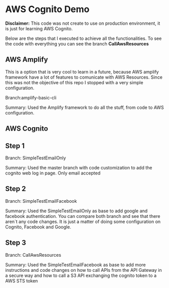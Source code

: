 # AWS Cognito Demo

**Disclaimer:** This code was not create to use on production environment, it is just for learning AWS Cognito.

Below are the steps that I executed to achieve all the functionalities. To see the code with everything you can see the branch **CallAwsResources**

## AWS Amplify

This is a option that is very cool to learn in a future, because AWS amplify framework have a lot of features to comunicate with AWS Resources. Since this was not the objective of this repo I stopped with a very simple configuration.

Branch:amplify-basic-cli

Summary: Used the Amplify framework to do all the stuff, from code to AWS configuration.

## AWS Cognito

## Step 1

Branch: SimpleTestEmailOnly

Summary: Used the master branch with code customization to add the cognito web log in page. Only email accepted

## Step 2

Branch: SimpleTestEmailFacebook

Summary: Used the SimpleTestEmailOnly as base to add google and facebook authentication. You can compare both branch and see that there aren`t any code changes. It is just a matter of doing some configuration on Cognito, Facebook and Google.

## Step 3

Branch: CallAwsResources

Summary: Used the SimpleTestEmailFacebook as base to add more instructions and code changes on how to call APIs from the API Gateway in a secure way and how to call a S3 API exchanging the cognito token to a AWS STS token
